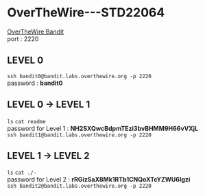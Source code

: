 # OverTheWire---STD22064
[OverTheWire Bandit](https://overthewire.org/wargames/bandit/)  
port : 2220  

## LEVEL 0  
`ssh bandit0@bandit.labs.overthewire.org -p 2220`  
password : **bandit0**  

## LEVEL 0 -> LEVEL 1  
`ls`
`cat readme`  
password for Level 1 : **NH2SXQwcBdpmTEzi3bvBHMM9H66vVXjL**  
`ssh bandit1@bandit.labs.overthewire.org -p 2220`

## LEVEL 1 -> LEVEL 2
`ls`
`cat ./-`  
password for Level 2 : **rRGizSaX8Mk1RTb1CNQoXTcYZWU6lgzi**  
`ssh bandit2@bandit.labs.overthewire.org -p 2220`  
